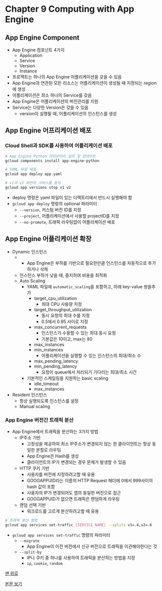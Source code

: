 # Chapter 9 Computing with App Engine

## App Engine Component

* App Engine 컴포넌트 4가지
  * Application
  * Service
  * Version
  * Instance
* 프로젝트는 하나의 App Engine 어플리케이션을 갖을 수 있음
* App Engine과 연관된 모든 리소스는 어플리케이션이 생성될 때 지정되는 region에 생성
* 어플리케이션은 최소 하나의 Service를 갖음
* App Engine은 어플리케이션의 버전관리를 지원
* Service는 다양한 Version은 갖을 수 있음
  * version이 실행될 때, 어플리케이션의 인스턴스를 생성

## App Engine 어프리케이션 배포

### Cloud Shell과 SDK를 사용하여 어플리케이션 배포

```bash
# App Engine Python 라이브러리 설치 및 업데이트
gcloud components install app-engine-python

# YAML 파일 배포
gcloud app deploy app.yaml

# v1과 v2 버전의 서비스를 중지
gcloud app versions stop v1 v2
```

* deploy 명령은 yaml 파일이 있는 디렉토리에서 반드시 실행해야 함
* `gcloud app deploy` 명령의 optional 파라미터
  * `--version`, 커스텀 버전 ID를 지정
  * `--project`, 어플리케이션에서 사용할 projectID를 지정
  * `--no-promote`, 트래픽 라우팅없이 어플리케이션 배포

## App Engine 어플리케이션 확장

* Dynamic 인스턴스
  * * App Engine은 부하를 기반으로 필요한만큼 인스턴스를 자동적으로 추가하거나 삭제
  * 인스턴스 부하가 낮을 때, 중지하여 비용을 최적화
  * Auto Scaling
    * YAML 파일에 `automatic_scaling`을 포함하고, 아래 key-value 쌍을추가
      * target_cpu_utilization
        * 최대 CPU 사용량 지정
      * target_throughput_utilization
        * 동시 요청의 최대 수를 지정
        * 0.5에서 0.95 사이로 지정
      * max_concurrent_requests
        * 인스턴스가 수용할 수 있는 최대 동시 요청
        * 기본값은 10이고, max는 80
      * max_instances
      * min_instances
        * 어플리케이션을 실행할 수 있는 인스턴스의 최대/최소 수
      * max_pending_latency
      * min_pending_latency
        * 요청이 queue에서 처리되기 기다리는 최대/최소 시간
    * 기본적인 스케일링을 지원하는 basic scaling
      * idle_timeout
      * max_instances
* Resident 인스턴스
  * 항상 실행되도록 인스턴스를 설정
  * Manual scaling

### App Engine 버전간 트래픽 분산

* App Engine에서 트래픽을 분산하는 3가지 방법
  * IP주소 기반
    * 고정성을 제공하여 최소 IP주소가 변경되지 않는 한 클라이언트는 항상 동일한 분할로 라우팅
    * App Engine은 Hash를 생성
    * 클라이언트의 IP가 변경되는 경우 문제가 발생할 수 있음
  * HTTP 쿠키 기반
    * 사용자를 버전에 지정하려고할 때 유용
    * GOOGAPPUID라는 이름의 HTTP Request 헤더에 0에서 999사이의 hash 값이 포함
    * 사용자의 IP가 변경되어도 앱의 동일한 버전으로 접근
    * GOOGAPPUID가 없으면 트래픽은 랜덤하게 라우팅
  * 랜덤 선택 기반
    * 워크로드를 고르게 분산하려고할 때 유용

```bash
# 트래픽 분산 명령
gcloud app services set-traffic [SERVICE_NAME] --splits v1=.4,v2=.6
```

* `gcloud app services set-traffic` 명령의 파라미터
  * `--migrate`
    * App Engine이 이전 버전에서 신규 버전으로 트래픽을 이관해야한다는 것
  * `--split-by`
    * IP나 쿠키 중 하나를 사용하여 트래픽을 분산하는 방법을 지정
    * `ip`, `cookie`, `random`

[맨 위로](#chapter-9-computing-with-app-engine)

[본문 보기](../Chapter_9.md)